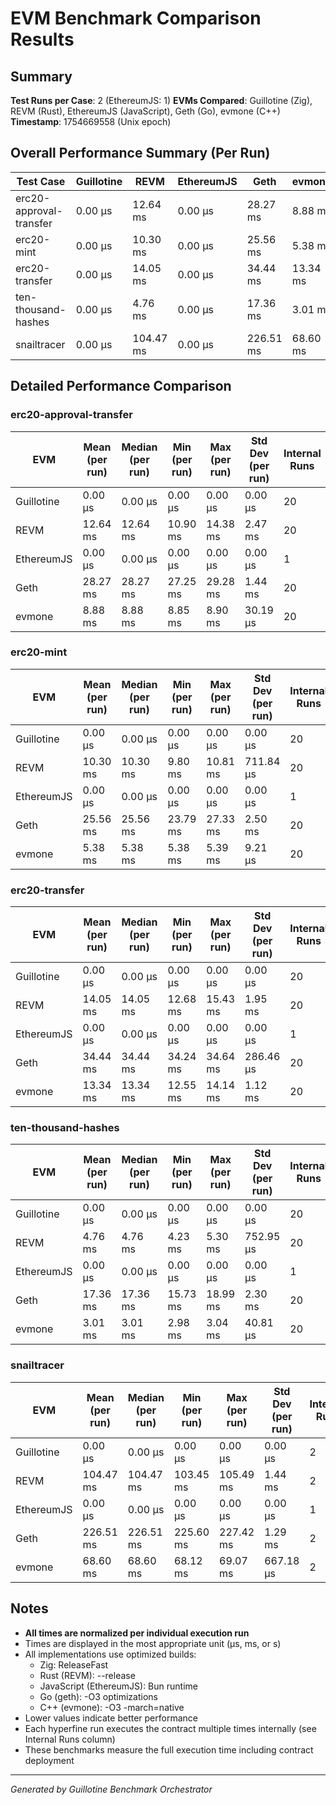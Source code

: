 # EVM Benchmark Comparison Results

## Summary

**Test Runs per Case**: 2 (EthereumJS: 1)
**EVMs Compared**: Guillotine (Zig), REVM (Rust), EthereumJS (JavaScript), Geth (Go), evmone (C++)
**Timestamp**: 1754669558 (Unix epoch)

## Overall Performance Summary (Per Run)

| Test Case | Guillotine | REVM | EthereumJS | Geth | evmone |
|-----------|------------|------|------------|------|--------|
| erc20-approval-transfer   | 0.00 μs | 12.64 ms | 0.00 μs | 28.27 ms | 8.88 ms |
| erc20-mint                | 0.00 μs | 10.30 ms | 0.00 μs | 25.56 ms | 5.38 ms |
| erc20-transfer            | 0.00 μs | 14.05 ms | 0.00 μs | 34.44 ms | 13.34 ms |
| ten-thousand-hashes       | 0.00 μs | 4.76 ms | 0.00 μs | 17.36 ms | 3.01 ms |
| snailtracer               | 0.00 μs | 104.47 ms | 0.00 μs | 226.51 ms | 68.60 ms |

## Detailed Performance Comparison

### erc20-approval-transfer

| EVM | Mean (per run) | Median (per run) | Min (per run) | Max (per run) | Std Dev (per run) | Internal Runs |
|-----|----------------|------------------|---------------|---------------|-------------------|---------------|
| Guillotine  | 0.00 μs | 0.00 μs | 0.00 μs | 0.00 μs | 0.00 μs |            20 |
| REVM        | 12.64 ms | 12.64 ms | 10.90 ms | 14.38 ms | 2.47 ms |            20 |
| EthereumJS  | 0.00 μs | 0.00 μs | 0.00 μs | 0.00 μs | 0.00 μs |             1 |
| Geth        | 28.27 ms | 28.27 ms | 27.25 ms | 29.28 ms | 1.44 ms |            20 |
| evmone      | 8.88 ms | 8.88 ms | 8.85 ms | 8.90 ms | 30.19 μs |            20 |

### erc20-mint

| EVM | Mean (per run) | Median (per run) | Min (per run) | Max (per run) | Std Dev (per run) | Internal Runs |
|-----|----------------|------------------|---------------|---------------|-------------------|---------------|
| Guillotine  | 0.00 μs | 0.00 μs | 0.00 μs | 0.00 μs | 0.00 μs |            20 |
| REVM        | 10.30 ms | 10.30 ms | 9.80 ms | 10.81 ms | 711.84 μs |            20 |
| EthereumJS  | 0.00 μs | 0.00 μs | 0.00 μs | 0.00 μs | 0.00 μs |             1 |
| Geth        | 25.56 ms | 25.56 ms | 23.79 ms | 27.33 ms | 2.50 ms |            20 |
| evmone      | 5.38 ms | 5.38 ms | 5.38 ms | 5.39 ms | 9.21 μs |            20 |

### erc20-transfer

| EVM | Mean (per run) | Median (per run) | Min (per run) | Max (per run) | Std Dev (per run) | Internal Runs |
|-----|----------------|------------------|---------------|---------------|-------------------|---------------|
| Guillotine  | 0.00 μs | 0.00 μs | 0.00 μs | 0.00 μs | 0.00 μs |            20 |
| REVM        | 14.05 ms | 14.05 ms | 12.68 ms | 15.43 ms | 1.95 ms |            20 |
| EthereumJS  | 0.00 μs | 0.00 μs | 0.00 μs | 0.00 μs | 0.00 μs |             1 |
| Geth        | 34.44 ms | 34.44 ms | 34.24 ms | 34.64 ms | 286.46 μs |            20 |
| evmone      | 13.34 ms | 13.34 ms | 12.55 ms | 14.14 ms | 1.12 ms |            20 |

### ten-thousand-hashes

| EVM | Mean (per run) | Median (per run) | Min (per run) | Max (per run) | Std Dev (per run) | Internal Runs |
|-----|----------------|------------------|---------------|---------------|-------------------|---------------|
| Guillotine  | 0.00 μs | 0.00 μs | 0.00 μs | 0.00 μs | 0.00 μs |            20 |
| REVM        | 4.76 ms | 4.76 ms | 4.23 ms | 5.30 ms | 752.95 μs |            20 |
| EthereumJS  | 0.00 μs | 0.00 μs | 0.00 μs | 0.00 μs | 0.00 μs |             1 |
| Geth        | 17.36 ms | 17.36 ms | 15.73 ms | 18.99 ms | 2.30 ms |            20 |
| evmone      | 3.01 ms | 3.01 ms | 2.98 ms | 3.04 ms | 40.81 μs |            20 |

### snailtracer

| EVM | Mean (per run) | Median (per run) | Min (per run) | Max (per run) | Std Dev (per run) | Internal Runs |
|-----|----------------|------------------|---------------|---------------|-------------------|---------------|
| Guillotine  | 0.00 μs | 0.00 μs | 0.00 μs | 0.00 μs | 0.00 μs |             2 |
| REVM        | 104.47 ms | 104.47 ms | 103.45 ms | 105.49 ms | 1.44 ms |             2 |
| EthereumJS  | 0.00 μs | 0.00 μs | 0.00 μs | 0.00 μs | 0.00 μs |             1 |
| Geth        | 226.51 ms | 226.51 ms | 225.60 ms | 227.42 ms | 1.29 ms |             2 |
| evmone      | 68.60 ms | 68.60 ms | 68.12 ms | 69.07 ms | 667.18 μs |             2 |


## Notes

- **All times are normalized per individual execution run**
- Times are displayed in the most appropriate unit (μs, ms, or s)
- All implementations use optimized builds:
  - Zig: ReleaseFast
  - Rust (REVM): --release
  - JavaScript (EthereumJS): Bun runtime
  - Go (geth): -O3 optimizations
  - C++ (evmone): -O3 -march=native
- Lower values indicate better performance
- Each hyperfine run executes the contract multiple times internally (see Internal Runs column)
- These benchmarks measure the full execution time including contract deployment

---

*Generated by Guillotine Benchmark Orchestrator*

